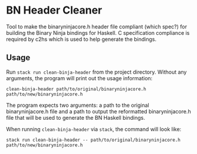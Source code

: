 # BN Header Cleaner 

Tool to make the binaryninjacore.h header file compliant (which spec?) for building the Binary Ninja bindings for Haskell. C specification compliance is required by c2hs which is used to help generate the bindings.

## Usage
Run `stack run clean-binja-header` from the project directory. Without any arguments, the program will print out the usage information:

`clean-binja-header path/to/original/binaryninjacore.h path/to/new/binaryninjacore.h`

The program expects two arguments: a path to the original binaryninjacore.h file and a path to output the reformatted binaryninjacore.h file that will be used to generate the BN Haskell bindings.

When running `clean-binja-header` via `stack`, the command will look like:

`stack run clean-binja-header -- path/to/original/binaryninjacore.h path/to/new/binaryninjacore.h`
